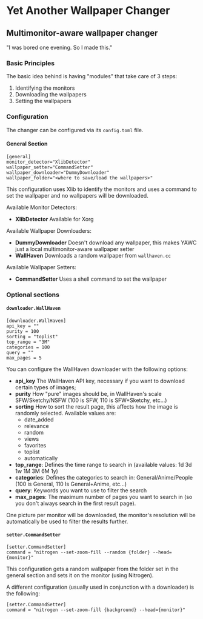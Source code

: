 Yet Another Wallpaper Changer
=============================

Multimonitor-aware wallpaper changer
------------------------------------

"I was bored one evening. So I made this."

### Basic Principles

The basic idea behind is having "modules" that take care of 3 steps:

1. Identifying the monitors
2. Downloading the wallpapers
3. Setting the wallpapers

### Configuration

The changer can be configured via its `config.toml` file.

#### General Section

```
[general]
monitor_detector="XlibDetector"
wallpaper_setter="CommandSetter"
wallpaper_downloader="DummyDownloader"
wallpaper_folder="<where to save/load the wallpapers>"
```

This configuration uses Xlib to identify the monitors and uses a command to set the wallpaper and no wallpapers will be downloaded.

Available Monitor Detectors:

- **XlibDetector** Available for Xorg

Available Wallpaper Downloaders:

- **DummyDownloader** Doesn't download any wallpaper, this makes YAWC just a local multimonitor-aware wallpaper setter
- **WallHaven** Downloads a random wallpaper from `wallhaven.cc`

Available Wallpaper Setters:

- **CommandSetter** Uses a shell command to set the wallpaper

### Optional sections

#### `downloader.WallHaven`

```
[downloader.WallHaven]
api_key = ""
purity = 100
sorting = "toplist"
top_range = "3M"
categories = 100
query = ""
max_pages = 5
```

You can configure the WallHaven downloader with the following options:

- **api_key** The WallHaven API key, necessary if you want to download certain types of images;
- **purity** How "pure" images should be, in WallHaven's scale SFW/Sketchy/NSFW (100 is SFW, 110 is SFW+Sketchy, etc...)
- **sorting** How to sort the result page, this affects how the image is randomly selected. Available values are:
    - date_added
    - relevance
    - random
    - views
    - favorites
    - toplist
    - automatically
- **top_range**: Defines the time range to search in (available values: 1d 3d 1w 1M 3M 6M 1y)
- **categories**: Defines the categories to search in: General/Anime/People (100 is General, 110 Is General+Anime, etc...)
- **query**: Keywords you want to use to filter the search
- **max_pages**: The maximum number of pages you want to search in (so you don't always search in the first result page).

One picture per monitor will be downloaded, the monitor's resolution will be automatically be used to filter the results further.

#### `setter.CommandSetter`

```
[setter.CommandSetter]
command = "nitrogen --set-zoom-fill --random {folder} --head={monitor}"
```

This configuration gets a random wallpaper from the folder set in the general section and sets it on the monitor (using Nitrogen).

A different configuration (usually used in conjunction with a downloader) is the following:

```
[setter.CommandSetter]
command = "nitrogen --set-zoom-fill {background} --head={monitor}"
```
